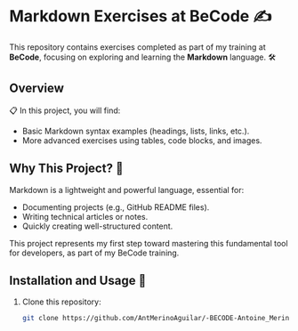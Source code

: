 # Markdown Exercises at BeCode ✍️

This repository contains exercises completed as part of my training at **BeCode**, focusing on exploring and learning the **Markdown** language. 🛠️

## Overview

📋 In this project, you will find:
- Basic Markdown syntax examples (headings, lists, links, etc.).
- More advanced exercises using tables, code blocks, and images.

## Why This Project? 🤔

Markdown is a lightweight and powerful language, essential for:
- Documenting projects (e.g., GitHub README files).
- Writing technical articles or notes.
- Quickly creating well-structured content.

This project represents my first step toward mastering this fundamental tool for developers, as part of my BeCode training.

## Installation and Usage 🚀

1. Clone this repository:
   ```bash
   git clone https://github.com/AntMerinoAguilar/-BECODE-Antoine_Merino-MARKDOWN.git
